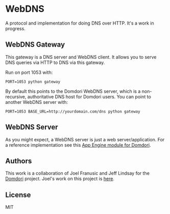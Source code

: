 # WebDNS

A protocol and implementation for doing DNS over HTTP. It's a work in progress. 

## WebDNS Gateway

This gateway is a DNS server and WebDNS client. It allows you to serve DNS queries via HTTP to DNS via this gateway.

Run on port 1053 with:

`PORT=1053 python gateway`

By default this points to the Domdori WebDNS server, which is a non-recursive, authoritative DNS host for Domdori users. You can point to another WebDNS server with:

`PORT=1053 BASE_URL=http://yourdomain.com/dns python gateway`

## WebDNS Server

As you might expect, a WebDNS server is just a web server/application. For a reference implementation see this [App Engine module for Domdori](http://github.com/progrium/domdori/blob/master/dns.py). 

## Authors

This work is a collaboration of Joel Franusic and Jeff Lindsay for the [Domdori](http://github.com/progrium/domdori) project. Joel's work on this project is [here](http://github.com/jpf/jsondns).

## License

MIT